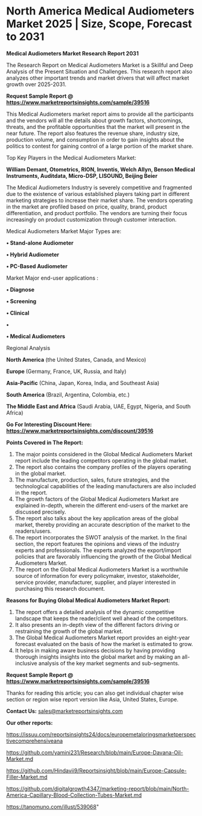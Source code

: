 # North America Medical Audiometers Market 2025 | Size, Scope, Forecast to 2031

<strong>Medical Audiometers Market Research Report 2031</strong>

The Research Report on Medical Audiometers Market is a Skillful and Deep Analysis of the Present Situation and Challenges. This research report also analyzes other important trends and market drivers that will affect market growth over 2025-2031.

<strong>Request Sample Report @ <a href=https://www.marketreportsinsights.com/sample/39516>https://www.marketreportsinsights.com/sample/39516</a></strong>

This Medical Audiometers market report aims to provide all the participants and the vendors will all the details about growth factors, shortcomings, threats, and the profitable opportunities that the market will present in the near future. The report also features the revenue share, industry size, production volume, and consumption in order to gain insights about the politics to contest for gaining control of a large portion of the market share.

Top Key Players in the Medical Audiometers Market:

<strong>William Demant, Otometrics, RION, Inventis, Welch Allyn, Benson Medical Instruments, Auditdata, Micro-DSP, LISOUND, Beijing Beier</strong>

The Medical Audiometers Industry is severely competitive and fragmented due to the existence of various established players taking part in different marketing strategies to increase their market share. The vendors operating in the market are profiled based on price, quality, brand, product differentiation, and product portfolio. The vendors are turning their focus increasingly on product customization through customer interaction.

Medical Audiometers Market Major Types are:

<strong>•  Stand-alone Audiometer

•  Hybrid Audiometer

•  PC-Based Audiometer</strong>

Market Major end-user applications :

<strong>•  Diagnose

•  Screening

•  Clinical

•  

•  Medical Audiometers</strong>

Regional Analysis

</u><strong><b>North America</b></strong> (the United States, Canada, and Mexico)

<strong><b>Europe </b></strong>(Germany, France, UK, Russia, and Italy)

<strong><b>Asia-Pacific</b></strong> (China, Japan, Korea, India, and Southeast Asia)

<strong><b>South America</b></strong> (Brazil, Argentina, Colombia, etc.)

<strong><b>The Middle East and Africa</b></strong> (Saudi Arabia, UAE, Egypt, Nigeria, and South Africa)

<strong>Go For Interesting Discount Here: <a href=https://www.marketreportsinsights.com/discount/39516>https://www.marketreportsinsights.com/discount/39516</a></strong>

<strong>Points Covered in The Report:</strong>
<ol>
  <li>The major points considered in the Global Medical Audiometers Market report include the leading competitors operating in the global market.</li>
  <li>The report also contains the company profiles of the players operating in the global market.</li>
  <li>The manufacture, production, sales, future strategies, and the technological capabilities of the leading manufacturers are also included in the report.</li>
  <li>The growth factors of the Global Medical Audiometers Market are explained in-depth, wherein the different end-users of the market are discussed precisely.</li>
  <li>The report also talks about the key application areas of the global market, thereby providing an accurate description of the market to the readers/users.</li>
  <li>The report incorporates the SWOT analysis of the market. In the final section, the report features the opinions and views of the industry experts and professionals. The experts analyzed the export/import policies that are favorably influencing the growth of the Global Medical Audiometers Market.</li>
  <li>The report on the Global Medical Audiometers Market is a worthwhile source of information for every policymaker, investor, stakeholder, service provider, manufacturer, supplier, and player interested in purchasing this research document.</li>
</ol>
<strong>Reasons for Buying Global Medical Audiometers Market Report:</strong>

<ol>
  <li>The report offers a detailed analysis of the dynamic competitive landscape that keeps the reader/client well ahead of the competitors.</li>
  <li>It also presents an in-depth view of the different factors driving or restraining the growth of the global market.</li>
  <li>The Global Medical Audiometers Market report provides an eight-year forecast evaluated on the basis of how the market is estimated to grow.</li>
  <li>It helps in making aware business decisions by having providing thorough insights insights into the global market and by making an all-inclusive analysis of the key market segments and sub-segments.</li>
</ol>
<strong>Request Sample Report @ <a href=https://www.marketreportsinsights.com/sample/39516>https://www.marketreportsinsights.com/sample/39516</a></strong>


Thanks for reading this article; you can also get individual chapter wise section or region wise report version like Asia, United States, Europe.

<strong>Contact Us:</strong>
sales@marketreportsinsights.com

<strong>Our other reports:</strong>

<a href=https://issuu.com/reportsinsights24/docs/europemetaloringsmarketperspectivecomprehensiveana>https://issuu.com/reportsinsights24/docs/europemetaloringsmarketperspectivecomprehensiveana</a>

<a href=https://github.com/yamini231/Research/blob/main/Europe-Davana-Oil-Market.md>https://github.com/yamini231/Research/blob/main/Europe-Davana-Oil-Market.md</a>

<a href=https://github.com/Hindavii9/Reportsinsight/blob/main/Europe-Capsule-Filler-Market.md>https://github.com/Hindavii9/Reportsinsight/blob/main/Europe-Capsule-Filler-Market.md</a>

<a href=https://github.com/digitalgrowth4347/marketing-report/blob/main/North-America-Capillary-Blood-Collection-Tubes-Market.md>https://github.com/digitalgrowth4347/marketing-report/blob/main/North-America-Capillary-Blood-Collection-Tubes-Market.md</a>

<a href=https://tanomuno.com/illust/539068>https://tanomuno.com/illust/539068</a>"
